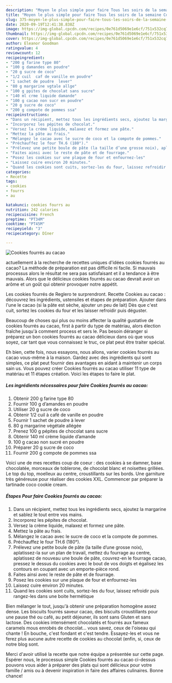 ```yaml
---
description: "Moyen le plus simple pour faire Tous les soirs de la semaine Cookies fourrés au cacao"
title: "Moyen le plus simple pour faire Tous les soirs de la semaine Cookies fourrés au cacao"
slug: 375-moyen-le-plus-simple-pour-faire-tous-les-soirs-de-la-semaine-cookies-fourres-au-cacao
date: 2020-09-19T12:41:38.838Z
image: https://img-global.cpcdn.com/recipes/0e761d5069e1e6cf/751x532cq70/cookies-fourres-au-cacao-photo-principale-de-la-recette.jpg
thumbnail: https://img-global.cpcdn.com/recipes/0e761d5069e1e6cf/751x532cq70/cookies-fourres-au-cacao-photo-principale-de-la-recette.jpg
cover: https://img-global.cpcdn.com/recipes/0e761d5069e1e6cf/751x532cq70/cookies-fourres-au-cacao-photo-principale-de-la-recette.jpg
author: Eleanor Goodman
ratingvalue: 4
reviewcount: 12
recipeingredient:
- "200 g farine type 80"
- "100 g damandes en poudre"
- "20 g sucre de coco"
- "1/2 cuil  caf de vanille en poudre"
- "1 sachet de poudre  lever"
- "80 g margarine vgtale allge"
- "100 g ppites de chocolat sans sucre"
- "140 ml crme liquide damande"
- "100 g cacao non sucr en poudre"
- "20 g sucre de coco"
- "200 g compote de pommes ssa"
recipeinstructions:
- "Dans un récipient, mettez tous les ingrédients secs, ajoutez la margarine et sablez le tout entre vos mains."
- "Incorporez les pépites de chocolat."
- "Versez la crème liquide, malaxez et formez une pâte."
- "Mettez la pâte au frais."
- "Mélangez le cacao avec le sucre de coco et la compote de pommes."
- "Préchauffez le four TH.6 (180°)."
- "Prélevez une petite boule de pâte (la taille d’une grosse noix), aplatissez-la sur un plan de travail, mettez du fourrage au centre, aplatissez de nouveau une boule de pâte, couvrez-en le fourrage cacao, pressez le dessus du cookies avec le bout de vos doigts et égalisez les contours en coupant avec un emporte-pièce rond."
- "Faites ainsi avec le reste de pâte et de fourrage."
- "Posez les cookies sur une plaque de four et enfournez-les"
- "Laissez cuire environ 20 minutes."
- "Quand les cookies sont cuits, sortez-les du four, laissez refroidir puis rangez-les dans une boite hermétique"
categories:
- Recette
tags:
- cookies
- fourrs
- au

katakunci: cookies fourrs au 
nutrition: 242 calories
recipecuisine: French
preptime: "PT34M"
cooktime: "PT45M"
recipeyield: "3"
recipecategory: Dîner

---
```



![Cookies fourrés au cacao](https://img-global.cpcdn.com/recipes/0e761d5069e1e6cf/751x532cq70/cookies-fourres-au-cacao-photo-principale-de-la-recette.jpg)

actuellement à la recherche de recettes uniques d'idées cookies fourrés au cacao? La méthode de préparation est pas difficile ni facile. Si mauvais processus alors le résultat ne sera pas satisfaisant et il a tendance à être mauvais. Alors que le délicieux cookies fourrés au cacao devrait avoir un arôme et un goût qui obtenir provoquer notre appétit.

Les cookies fourrés de Reglero te surprendront. Recette Cookies au cacao : découvrez les ingrédients, ustensiles et étapes de préparation. Ajouter dans l&#39;une le cacao (si la pâte est sèche, ajouter un peu de lait) Dès que c&#39;est cuit, sortez les cookies du four et les laisser refroidir puis déguster.

Beaucoup de choses qui plus ou moins affecter la qualité gustative de cookies fourrés au cacao, first à partir du type de matériau, alors élection fraîche jusqu'à comment process et sers le. Pas besoin déranger si préparez un bon cookies fourrés au cacao délicieux dans où que vous soyez, car tant que vous connaissez le truc, ce plat peut être traiter spécial.


Eh bien, cette fois, nous essayons, nous allons, varier cookies fourrés au cacao vous-même à la maison. Gardez avec des ingrédients qui sont simples, ce plat peut fournir des avantages en aidant à maintenir un corps sain us. Vous pouvez créer Cookies fourrés au cacao utiliser 11 type de matériau et 11 étapes création. Voici les étapes to faire le plat.

<!--inarticleads1-->

##### Les ingrédients nécessaires pour faire Cookies fourrés au cacao:

1. Obtenir 200 g farine type 80
1. Fournir 100 g d’amandes en poudre
1. Utiliser 20 g sucre de coco
1. Obtenir 1/2 cuil à café de vanille en poudre
1. Fournir 1 sachet de poudre à lever
1.  80 g margarine végétale allégée
1. Prenez 100 g pépites de chocolat sans sucre
1. Obtenir 140 ml crème liquide d’amande
1.  100 g cacao non sucré en poudre
1. Préparer 20 g sucre de coco
1. Fournir 200 g compote de pommes ssa


Voici une de mes recettes coup de coeur : des cookies à se damner, base chocolatée, morceaux de toblerone, de chocolat blanc et noisettes grillées. Le top du top, moelleux au centre, croustillants sur les bords. Une garniture très généreuse pour réaliser des cookies XXL. Commencer par préparer la tartinade coco cookie cream. 

<!--inarticleads2-->

##### Étapes Pour faire Cookies fourrés au cacao:

1. Dans un récipient, mettez tous les ingrédients secs, ajoutez la margarine et sablez le tout entre vos mains.
1. Incorporez les pépites de chocolat.
1. Versez la crème liquide, malaxez et formez une pâte.
1. Mettez la pâte au frais.
1. Mélangez le cacao avec le sucre de coco et la compote de pommes.
1. Préchauffez le four TH.6 (180°).
1. Prélevez une petite boule de pâte (la taille d’une grosse noix), aplatissez-la sur un plan de travail, mettez du fourrage au centre, aplatissez de nouveau une boule de pâte, couvrez-en le fourrage cacao, pressez le dessus du cookies avec le bout de vos doigts et égalisez les contours en coupant avec un emporte-pièce rond.
1. Faites ainsi avec le reste de pâte et de fourrage.
1. Posez les cookies sur une plaque de four et enfournez-les
1. Laissez cuire environ 20 minutes.
1. Quand les cookies sont cuits, sortez-les du four, laissez refroidir puis rangez-les dans une boite hermétique


Bien mélanger le tout, jusqu&#39;à obtenir une préparation homogène assez dense. Les biscuits fourrés saveur cacao, des biscuits croustillants pour une pause thé ou café, au petit déjeuner, ils sont sans Gluten et sans lactose. Des cookies intensément chocolatés et fourrés aux fameux caramels mous enrobés de chocolat… vous savez, ceux de l&#39;oiseau qui chante ! En bouche, c&#39;est fondant et c&#39;est tendre. Essayez-les et vous ne ferez plus aucune autre recette de cookies au chocolat (enfin, si, ceux de notre blog sont. 


Merci d'avoir utilisé la recette que notre équipe a présentée sur cette page. Espérer nous, le processus simple Cookies fourrés au cacao ci-dessus pouvons vous aider à préparer des plats qui sont délicieux pour votre famille / amis ou à devenir inspiration in faire des affaires culinaires. Bonne chance!
